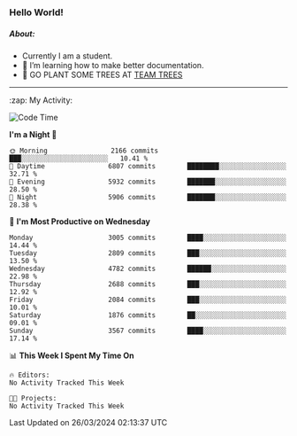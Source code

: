 ### Hello World!

##### About:
- Currently I am a student.
- 🌱 I’m learning how to make better documentation.
- 🌱 GO PLANT SOME TREES AT [TEAM TREES](https://teamtrees.org/)

---
  <summary>:zap: My Activity:</summary>
  
<!--START_SECTION:waka-->
![Code Time](http://img.shields.io/badge/Code%20Time-1%2C302%20hrs%2057%20mins-blue)

**I'm a Night 🦉** 

```text
🌞 Morning                2166 commits        ███░░░░░░░░░░░░░░░░░░░░░░   10.41 % 
🌆 Daytime                6807 commits        ████████░░░░░░░░░░░░░░░░░   32.71 % 
🌃 Evening                5932 commits        ███████░░░░░░░░░░░░░░░░░░   28.50 % 
🌙 Night                  5906 commits        ███████░░░░░░░░░░░░░░░░░░   28.38 % 
```
📅 **I'm Most Productive on Wednesday** 

```text
Monday                   3005 commits        ████░░░░░░░░░░░░░░░░░░░░░   14.44 % 
Tuesday                  2809 commits        ███░░░░░░░░░░░░░░░░░░░░░░   13.50 % 
Wednesday                4782 commits        ██████░░░░░░░░░░░░░░░░░░░   22.98 % 
Thursday                 2688 commits        ███░░░░░░░░░░░░░░░░░░░░░░   12.92 % 
Friday                   2084 commits        ███░░░░░░░░░░░░░░░░░░░░░░   10.01 % 
Saturday                 1876 commits        ██░░░░░░░░░░░░░░░░░░░░░░░   09.01 % 
Sunday                   3567 commits        ████░░░░░░░░░░░░░░░░░░░░░   17.14 % 
```


📊 **This Week I Spent My Time On** 

```text
🔥 Editors: 
No Activity Tracked This Week

🐱‍💻 Projects: 
No Activity Tracked This Week
```


 Last Updated on 26/03/2024 02:13:37 UTC
<!--END_SECTION:waka-->
